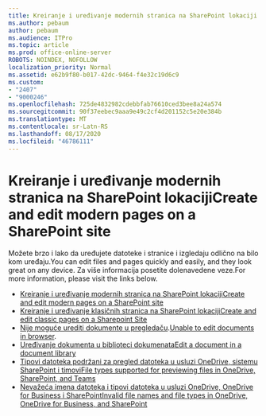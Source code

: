 ```yaml
---
title: Kreiranje i uređivanje modernih stranica na SharePoint lokaciji
ms.author: pebaum
author: pebaum
ms.audience: ITPro
ms.topic: article
ms.prod: office-online-server
ROBOTS: NOINDEX, NOFOLLOW
localization_priority: Normal
ms.assetid: e62b9f80-b017-42dc-9464-f4e32c19d6c9
ms.custom:
- "2407"
- "9000246"
ms.openlocfilehash: 725de4832982cdebbfab76610ced3bee8a24a574
ms.sourcegitcommit: 90f37eebec9aaa9e49c2cf4d201152c5e20e384b
ms.translationtype: MT
ms.contentlocale: sr-Latn-RS
ms.lasthandoff: 08/17/2020
ms.locfileid: "46786111"
---
```

# <a name="create-and-edit-modern-pages-on-a-sharepoint-site"></a><span data-ttu-id="e1d3d-102">Kreiranje i uređivanje modernih stranica na SharePoint lokaciji</span><span class="sxs-lookup"><span data-stu-id="e1d3d-102">Create and edit modern pages on a SharePoint site</span></span>

<span data-ttu-id="e1d3d-103">Možete brzo i lako da uređujete datoteke i stranice i izgledaju odlično na bilo kom uređaju.</span><span class="sxs-lookup"><span data-stu-id="e1d3d-103">You can edit files and pages quickly and easily, and they look great on any device.</span></span> <span data-ttu-id="e1d3d-104">Za više informacija posetite dolenavedene veze.</span><span class="sxs-lookup"><span data-stu-id="e1d3d-104">For more information, please visit the links below.</span></span>

- [<span data-ttu-id="e1d3d-105">Kreiranje i uređivanje modernih stranica na SharePoint lokaciji</span><span class="sxs-lookup"><span data-stu-id="e1d3d-105">Create and edit modern pages on a SharePoint site</span></span>](https://support.office.com/article/create-and-use-modern-pages-on-a-sharepoint-site-b3d46deb-27a6-4b1e-87b8-df851e503dec)
- [<span data-ttu-id="e1d3d-106">Kreiranje i uređivanje klasičnih stranica na SharePoint lokaciji</span><span class="sxs-lookup"><span data-stu-id="e1d3d-106">Create and edit classic pages on a Sharepoint Site</span></span>](https://support.office.com/article/create-and-edit-classic-sharepoint-pages-ee50e4a0-d0c1-48c8-86e9-d468a8b13bac)
- <span data-ttu-id="e1d3d-107">[Nije moguće urediti dokumente u pregledaču](https://docs.microsoft.com/sharepoint/troubleshoot/lists-and-libraries/error-when-view-or-edit-in-browser).</span><span class="sxs-lookup"><span data-stu-id="e1d3d-107">[Unable to edit documents in browser](https://docs.microsoft.com/sharepoint/troubleshoot/lists-and-libraries/error-when-view-or-edit-in-browser).</span></span>
- [<span data-ttu-id="e1d3d-108">Uređivanje dokumenta u biblioteci dokumenata</span><span class="sxs-lookup"><span data-stu-id="e1d3d-108">Edit a document in a document library</span></span>](https://support.office.com/article/Edit-a-document-in-a-document-library-02d8497f-1c13-4114-949a-b8466f639b07)
- [<span data-ttu-id="e1d3d-109">Tipovi datoteka podržani za pregled datoteka u usluzi OneDrive, sistemu SharePoint i timovi</span><span class="sxs-lookup"><span data-stu-id="e1d3d-109">File types supported for previewing files in OneDrive, SharePoint, and Teams</span></span>](https://support.office.com/article/file-types-supported-for-previewing-files-in-onedrive-sharepoint-and-teams-e054cd0f-8ef2-4ccb-937e-26e37419c5e4)
- [<span data-ttu-id="e1d3d-110">Nevažeća imena datoteka i tipovi datoteka u usluzi OneDrive, OneDrive for Business i SharePoint</span><span class="sxs-lookup"><span data-stu-id="e1d3d-110">Invalid file names and file types in OneDrive, OneDrive for Business, and SharePoint</span></span>](https://support.office.com/article/Invalid-file-names-and-file-types-in-OneDrive-OneDrive-for-Business-and-SharePoint-64883a5d-228e-48f5-b3d2-eb39e07630fa)